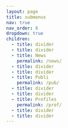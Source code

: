 ```yaml
---
layout: page
title: submenus
nav: true
nav_order: 8
dropdown: true
children:
  - title: divider
  - title: divider
  - title: News
    permalink: /news/
  - title: divider
  - title: divider
  - title: Publi
    permalink: /pub/
  - title: divider
  - title: divider
  - title: Profiles
    permalink: /prof/
  - title: divider
  - title: divider
---
```

